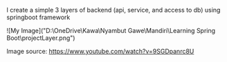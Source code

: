 I create a simple 3 layers of backend (api, service, and access to db) using springboot framework

![My Image]("D:\OneDrive\Kawa\Nyambut Gawe\Mandiri\Learning Spring Boot\projectLayer.png")

Image source: https://www.youtube.com/watch?v=9SGDpanrc8U

